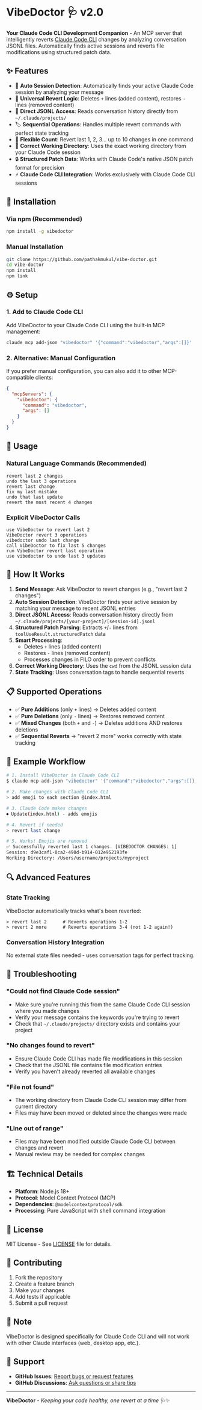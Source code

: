 # VibeDoctor 🩺 v2.0

**Your Claude Code CLI Development Companion** - An MCP server that intelligently reverts [Claude Code CLI](https://www.anthropic.com/claude-code) changes by analyzing conversation JSONL files. Automatically finds active sessions and reverts file modifications using structured patch data.

## ✨ Features

- 🎯 **Auto Session Detection**: Automatically finds your active Claude Code session by analyzing your message
- 🔄 **Universal Revert Logic**: Deletes `+` lines (added content), restores `-` lines (removed content)
- 📁 **Direct JSONL Access**: Reads conversation history directly from `~/.claude/projects/`
- 🏷️ **Sequential Operations**: Handles multiple revert commands with perfect state tracking  
- 🔢 **Flexible Count**: Revert last 1, 2, 3... up to 10 changes in one command
- 📍 **Correct Working Directory**: Uses the exact working directory from your Claude Code session
- 🔒 **Structured Patch Data**: Works with Claude Code's native JSON patch format for precision
- ⚡ **Claude Code CLI Integration**: Works exclusively with Claude Code CLI sessions

## 🚀 Installation

### Via npm (Recommended)
```bash
npm install -g vibedoctor
```

### Manual Installation
```bash
git clone https://github.com/pathakmukul/vibe-doctor.git
cd vibe-doctor
npm install
npm link
```

## ⚙️ Setup

### 1. Add to Claude Code CLI
Add VibeDoctor to your Claude Code CLI using the built-in MCP management:

```bash
claude mcp add-json "vibedoctor" '{"command":"vibedoctor","args":[]}'
```

### 2. Alternative: Manual Configuration
If you prefer manual configuration, you can also add it to other MCP-compatible clients:

```json
{
  "mcpServers": {
    "vibedoctor": {
      "command": "vibedoctor",
      "args": []
    }
  }
}
```

## 🎯 Usage

### Natural Language Commands (Recommended)
```
revert last 2 changes
undo the last 3 operations  
revert last change
fix my last mistake
undo that last update
revert the most recent 4 changes
```

### Explicit VibeDoctor Calls
```
use VibeDoctor to revert last 2
VibeDoctor revert 3 operations
vibedoctor undo last change
call VibeDoctor to fix last 5 changes
run VibeDoctor revert last operation
use vibedoctor to undo last 3 updates
```

## 🔧 How It Works

1. **Send Message**: Ask VibeDoctor to revert changes (e.g., "revert last 2 changes")
2. **Auto Session Detection**: VibeDoctor finds your active session by matching your message to recent JSONL entries
3. **Direct JSONL Access**: Reads conversation history directly from `~/.claude/projects/[your-project]/[session-id].jsonl`
4. **Structured Patch Parsing**: Extracts `+`/`-` lines from `toolUseResult.structuredPatch` data
5. **Smart Processing**: 
   - Deletes `+` lines (added content)
   - Restores `-` lines (removed content)  
   - Processes changes in FILO order to prevent conflicts
6. **Correct Working Directory**: Uses the `cwd` from the JSONL session data
7. **State Tracking**: Uses conversation tags to handle sequential reverts

## 📋 Supported Operations

- ✅ **Pure Additions** (only `+` lines) → Deletes added content
- ✅ **Pure Deletions** (only `-` lines) → Restores removed content  
- ✅ **Mixed Changes** (both `+` and `-`) → Deletes additions AND restores deletions
- ✅ **Sequential Reverts** → "revert 2 more" works correctly with state tracking

## 🎨 Example Workflow

```bash
# 1. Install VibeDoctor in Claude Code CLI
$ claude mcp add-json "vibedoctor" '{"command":"vibedoctor","args":[]}'

# 2. Make changes with Claude Code CLI
> add emoji to each section @index.html

# 3. Claude Code makes changes
⏺ Update(index.html) - adds emojis

# 4. Revert if needed
> revert last change

# 5. Works! Emojis are removed
✅ Successfully reverted last 1 changes. [VIBEDOCTOR CHANGES: 1]
Session: d9e3caf1-0ca2-490d-b914-012e952193fe
Working Directory: /Users/username/projects/myproject
```

## 🔍 Advanced Features

### State Tracking
VibeDoctor automatically tracks what's been reverted:
```
> revert last 2      # Reverts operations 1-2
> revert 2 more      # Reverts operations 3-4 (not 1-2 again!)
```

### Conversation History Integration
No external state files needed - uses conversation tags for perfect tracking.

## 🐛 Troubleshooting

### "Could not find Claude Code session"
- Make sure you're running this from the same Claude Code CLI session where you made changes
- Verify your message contains the keywords you're trying to revert
- Check that `~/.claude/projects/` directory exists and contains your project

### "No changes found to revert"
- Ensure Claude Code CLI has made file modifications in this session
- Check that the JSONL file contains file modification entries
- Verify you haven't already reverted all available changes

### "File not found" 
- The working directory from Claude Code CLI session may differ from current directory
- Files may have been moved or deleted since the changes were made

### "Line out of range"
- Files may have been modified outside Claude Code CLI between changes and revert
- Manual review may be needed for complex changes

## 🏗️ Technical Details

- **Platform**: Node.js 18+ 
- **Protocol**: Model Context Protocol (MCP)
- **Dependencies**: `@modelcontextprotocol/sdk`
- **Processing**: Pure JavaScript with shell command integration

## 📄 License

MIT License - See [LICENSE](LICENSE) file for details.

## 🤝 Contributing

1. Fork the repository
2. Create a feature branch
3. Make your changes  
4. Add tests if applicable
5. Submit a pull request

## 📝 Note

VibeDoctor is designed specifically for Claude Code CLI and will not work with other Claude interfaces (web, desktop app, etc.).

## 🙋 Support

- **GitHub Issues**: [Report bugs or request features](https://github.com/pathakmukul/vibe-doctor/issues)
- **GitHub Discussions**: [Ask questions or share tips](https://github.com/pathakmukul/vibe-doctor/discussions)

---

**VibeDoctor** - *Keeping your code healthy, one revert at a time* 🩺✨ 